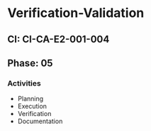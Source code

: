 # Verification-Validation

## CI: CI-CA-E2-001-004
## Phase: 05

### Activities
- Planning
- Execution
- Verification
- Documentation
